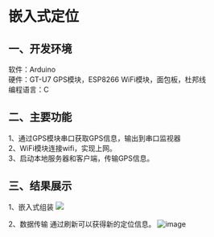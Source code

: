 # 嵌入式定位  

## 一、开发环境  
软件：Arduino  
硬件：GT-U7 GPS模块，ESP8266 WiFi模块，面包板，杜邦线  
编程语言：C  

## 二、主要功能  
1、通过GPS模块串口获取GPS信息，输出到串口监视器  
2、WiFi模块连接wifi，实现上网。  
3、启动本地服务器和客户端，传输GPS信息。

## 三、结果展示  
1、嵌入式组装
![](https://img2020.cnblogs.com/blog/2533491/202111/2533491-20211126190414487-1336990848.png)

2、数据传输
通过刷新可以获得新的定位信息。
![image](https://user-images.githubusercontent.com/90182349/143571522-e7305478-1f10-460f-8851-2e3c9da5b641.png)



